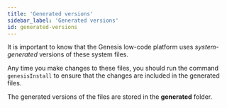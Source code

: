```yaml
---
title: 'Generated versions'
sidebar_label: 'Generated versions'
id: generated-versions
---
```


It is important to know that the Genesis low-code platform uses *system-generated* versions of these system files. 

Any time you make changes to these files, you should run the command `genesisInstall` to ensure that the changes are included in the generated files.

The generated versions of the files are stored in the **generated** folder.

